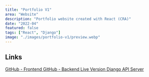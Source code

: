 ```yaml
---
title: "Portfolio V1"
area: "Website"
description: "Portfolio website created with React (CRA)"
date: "2022-04"
featured: false
tags: ["React", "Django"]
image: "./images/portfolio-v1/preview.webp"
---
```


## Links

<a href="https://github.com/Jaycedam/portfolio-frontend" target="_blank">
  GitHub - Frontend
</a>

<a href="https://github.com/Jaycedam/portfolio-backend-django" target="_blank">
  GitHub - Backend
</a>

<a href="https://portfolio-next-jaycedams-projects.vercel.app" target="_blank">
  Live Version
</a>

<a href="https://portfolio-backend-django.vercel.app/api" target="_blank">
  Django API Server
</a>
